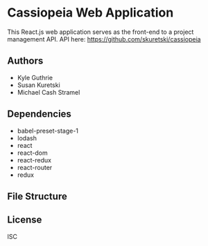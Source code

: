 # Cassiopeia Web Application

This React.js web application serves as the front-end to a project
management API. API here: https://github.com/skuretski/cassiopeia

## Authors

<ul>
    <li>Kyle Guthrie</li>
    <li>Susan Kuretski</li>
    <li>Michael Cash Stramel</li>
</ul>

## Dependencies

<ul>
    <li>babel-preset-stage-1</li>
    <li>lodash</li>
    <li>react</li>
    <li>react-dom</li>
    <li>react-redux</li>
    <li>react-router</li>
    <li>redux</li>
</ul>

## File Structure


## License

ISC


